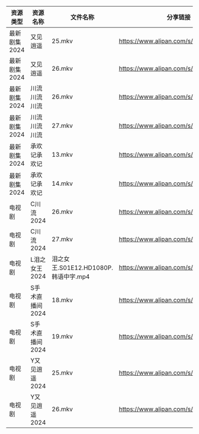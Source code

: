 | 资源类型     | 资源名称       | 文件名称                         | 分享链接                                 | 更新时间                |
| -------- | ---------- | ---------------------------- | ------------------------------------ | ------------------- |
| 最新剧集2024 | 又见逍遥       | 25.mkv                       | https://www.alipan.com/s/qrfZodP22kW | 2024-04-15 00:08:30 |
| 最新剧集2024 | 又见逍遥       | 26.mkv                       | https://www.alipan.com/s/qrfZodP22kW | 2024-04-15 00:08:30 |
| 最新剧集2024 | 川流川流川流     | 26.mkv                       | https://www.alipan.com/s/9UD2QRyWdTU | 2024-04-15 00:08:32 |
| 最新剧集2024 | 川流川流川流     | 27.mkv                       | https://www.alipan.com/s/9UD2QRyWdTU | 2024-04-15 00:08:32 |
| 最新剧集2024 | 承欢记承欢记     | 13.mkv                       | https://www.alipan.com/s/QUxP6yLfnY8 | 2024-04-15 00:08:34 |
| 最新剧集2024 | 承欢记承欢记     | 14.mkv                       | https://www.alipan.com/s/QUxP6yLfnY8 | 2024-04-15 00:08:34 |
| 电视剧      | C川流2024    | 26.mkv                       | https://www.alipan.com/s/BWKk8kn6ZqK | 2024-04-15 00:05:41 |
| 电视剧      | C川流2024    | 27.mkv                       | https://www.alipan.com/s/BWKk8kn6ZqK | 2024-04-15 00:05:41 |
| 电视剧      | L泪之女王2024  | 泪之女王.S01E12.HD1080P.韩语中字.mp4 | https://www.alipan.com/s/GhYLZdpMfQz | 2024-04-15 00:06:26 |
| 电视剧      | S手术直播间2024 | 18.mkv                       | https://www.alipan.com/s/z3hBSkEnoHj | 2024-04-15 00:06:44 |
| 电视剧      | S手术直播间2024 | 19.mkv                       | https://www.alipan.com/s/z3hBSkEnoHj | 2024-04-15 00:06:44 |
| 电视剧      | Y又见逍遥2024  | 25.mkv                       | https://www.alipan.com/s/xmduqmGsokz | 2024-04-15 00:06:55 |
| 电视剧      | Y又见逍遥2024  | 26.mkv                       | https://www.alipan.com/s/xmduqmGsokz | 2024-04-15 00:06:54 |
